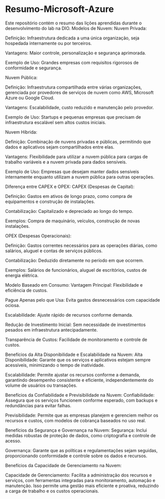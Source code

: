 # Resumo-Microsoft-Azure
Este repositório contém o resumo das lições aprendidas durante o desenvolvimento do lab na DIO.
Modelos de Nuvem:
Nuvem Privada:

Definição: Infraestrutura dedicada a uma única organização, seja hospedada internamente ou por terceiros.

Vantagens: Maior controle, personalização e segurança aprimorada.

Exemplo de Uso: Grandes empresas com requisitos rigorosos de conformidade e segurança.

Nuvem Pública:

Definição: Infraestrutura compartilhada entre várias organizações, gerenciada por provedores de serviços de nuvem como AWS, Microsoft Azure ou Google Cloud.

Vantagens: Escalabilidade, custo reduzido e manutenção pelo provedor.

Exemplo de Uso: Startups e pequenas empresas que precisam de infraestrutura escalável sem altos custos iniciais.

Nuvem Híbrida:

Definição: Combinação de nuvens privadas e públicas, permitindo que dados e aplicativos sejam compartilhados entre elas.

Vantagens: Flexibilidade para utilizar a nuvem pública para cargas de trabalho variáveis e a nuvem privada para dados sensíveis.

Exemplo de Uso: Empresas que desejam manter dados sensíveis internamente enquanto utilizam a nuvem pública para outras operações.

Diferença entre CAPEX e OPEX:
CAPEX (Despesas de Capital):

Definição: Gastos em ativos de longo prazo, como compra de equipamentos e construção de instalações.

Contabilização: Capitalizado e depreciado ao longo do tempo.

Exemplos: Compra de maquinário, veículos, construção de novas instalações.

OPEX (Despesas Operacionais):

Definição: Gastos correntes necessários para as operações diárias, como salários, aluguel e contas de serviços públicos.

Contabilização: Deduzido diretamente no período em que ocorrem.

Exemplos: Salários de funcionários, aluguel de escritórios, custos de energia elétrica.

Modelo Baseado em Consumo:
Vantagem Principal: Flexibilidade e eficiência de custos.

Pague Apenas pelo que Usa: Evita gastos desnecessários com capacidade ociosa.

Escalabilidade: Ajuste rápido de recursos conforme demanda.

Redução de Investimento Inicial: Sem necessidade de investimentos pesados em infraestrutura antecipadamente.

Transparência de Custos: Facilidade de monitoramento e controle de custos.

Benefícios da Alta Disponibilidade e Escalabilidade na Nuvem:
Alta Disponibilidade: Garante que os serviços e aplicativos estejam sempre acessíveis, minimizando o tempo de inatividade.

Escalabilidade: Permite ajustar os recursos conforme a demanda, garantindo desempenho consistente e eficiente, independentemente do volume de usuários ou transações.

Benefícios da Confiabilidade e Previsibilidade na Nuvem:
Confiabilidade: Assegura que os serviços funcionem conforme esperado, com backups e redundâncias para evitar falhas.

Previsibilidade: Permite que as empresas planejem e gerenciem melhor os recursos e custos, com modelos de cobrança baseados no uso real.

Benefícios da Segurança e Governança na Nuvem:
Segurança: Inclui medidas robustas de proteção de dados, como criptografia e controle de acesso.

Governança: Garante que as políticas e regulamentações sejam seguidas, proporcionando conformidade e controle sobre os dados e recursos.

Benefícios da Capacidade de Gerenciamento na Nuvem:

Capacidade de Gerenciamento: Facilita a administração dos recursos e serviços, com ferramentas integradas para monitoramento, automação e manutenção. Isso permite uma gestão mais eficiente e proativa, reduzindo a carga de trabalho e os custos operacionais.
